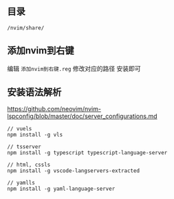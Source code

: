 ## 目录

```
/nvim/share/
```

## 添加nvim到右键

编辑 ``添加nvim到右键.reg`` 修改对应的路径 安装即可

## 安装语法解析

https://github.com/neovim/nvim-lspconfig/blob/master/doc/server_configurations.md

```
// vuels
npm install -g vls

// tsserver
npm install -g typescript typescript-language-server

// html, cssls
npm install -g vscode-langservers-extracted

// yamlls
npm install -g yaml-language-server
```
